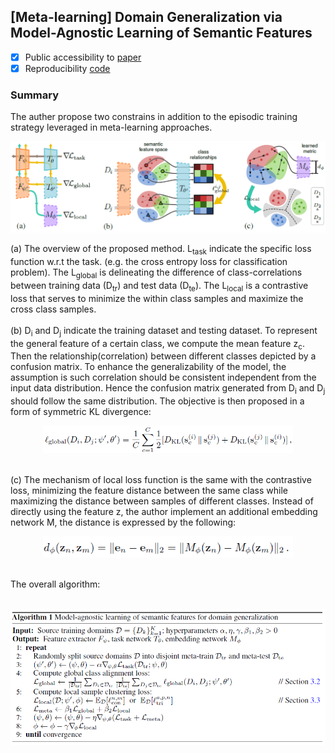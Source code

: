 ## [Meta-learning] Domain Generalization via Model-Agnostic Learning of Semantic Features
- [x] Public accessibility to [paper](https://proceedings.neurips.cc/paper/2019/file/2974788b53f73e7950e8aa49f3a306db-Paper.pdf)
- [x] Reproducibility [code](https://github.com/biomedia-mira/masf) 

### Summary
The auther propose two constrains in addition to the episodic training strategy leveraged in meta-learning approaches.
<p align="center">
  <img src="/assets/masf_im.png" alt="drawing" width="700"/>
</p>
(a) The overview of the proposed method. L<sub>task</sub> indicate the specific loss function w.r.t the task. (e.g. the cross entropy loss for classification problem). The L<sub>global</sub> is delineating the difference of class-correlations between training data (D<sub>tr</sub>) and test data (D<sub>te</sub>). The L<sub>local</sub> is a contrastive loss that serves to minimize the within class samples and maximize the cross class samples.<br \>
<br />
(b) D<sub>i</sub> and D<sub>j</sub> indicate the training dataset and testing dataset. To represent the general feature of a certain class, we compute the mean feature z<sub>c</sub>. Then the relationship(correlation) between different classes depicted by a confusion matrix. To enhance the generalizability of the model, the assumption is such correlation should be consistent independent from the input data distribution. Hence the confusion matrix generated from D<sub>i</sub> and D<sub>j</sub> should follow the same distribution. The objective is then proposed in a form of symmetric KL divergence:
<br />

<p align="center">
  <img src="/assets/L_global.png" alt="drawing" width="400"/>
</p>

<br />
(c) The mechanism of local loss function is the same with the contrastive loss, minimizing the feature distance between the same class while maximizing the distance between samples of different classes. Instead of directly using the feature z, the author implement an additional embedding network M, the distance is expressed by the following:  
<br />

<p align="center">
  <img src="/assets/L_local.png" alt="drawing" width="400"/>
</p>
<br />
The overall algorithm:
<br />
<br />
<p align="center">
  <img src="/assets/algorithm.png" alt="drawing" width="600"/>
</p>
